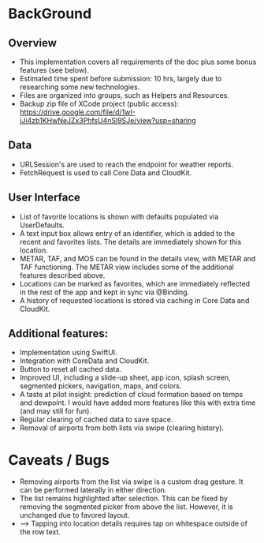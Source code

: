 # BackGround

## Overview
* This implementation covers all requirements of the doc plus some bonus features (see below).
* Estimated time spent before submission: 10 hrs, largely due to researching some new technologies.
* Files are organized into groups, such as Helpers and Resources.
* Backup zip file of XCode project (public access): https://drive.google.com/file/d/1wI-jJi4zb1KHwNeJZx3PhfsU4nSl9SJe/view?usp=sharing

## Data
* URLSession's are used to reach the endpoint for weather reports.
* FetchRequest is used to call Core Data and CloudKit.

## User Interface
* List of favorite locations is shown with defaults populated via UserDefaults.
* A text input box allows entry of an identifier, which is added to the recent and favorites lists. The details are immediately shown for this location.
* METAR, TAF, and MOS can be found in the details view, with METAR and TAF functioning. The METAR view includes some of the additional features described above.
* Locations can be marked as favorites, which are immediately reflected in the rest of the app and kept in sync via @Binding.
* A history of requested locations is stored via caching in Core Data and CloudKit.

## Additional features:
* Implementation using SwiftUI.
* Integration with CoreData and CloudKit.
* Button to reset all cached data.
* Improved UI, including a slide-up sheet, app icon, splash screen, segmented pickers, navigation, maps, and colors.
* A taste at pilot insight: prediction of cloud formation based on temps and dewpoint. I would have added more features like this with extra time (and may still for fun).
* Regular clearing of cached data to save space.
* Removal of airports from both lists via swipe (clearing history).

# Caveats / Bugs
* Removing airports from the list via swipe is a custom drag gesture. It can be performed laterally in either direction.
* The list remains highlighted after selection. This can be fixed by removing the segmented picker from above the list. However, it is unchanged due to favored layout.
* --> Tapping into location details requires tap on whitespace outside of the row text.
